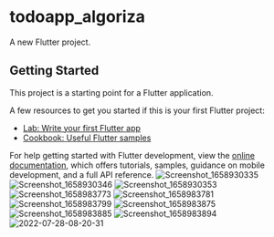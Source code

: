 # todoapp_algoriza

A new Flutter project.

## Getting Started

This project is a starting point for a Flutter application.

A few resources to get you started if this is your first Flutter project:

- [Lab: Write your first Flutter app](https://docs.flutter.dev/get-started/codelab)
- [Cookbook: Useful Flutter samples](https://docs.flutter.dev/cookbook)

For help getting started with Flutter development, view the
[online documentation](https://docs.flutter.dev/), which offers tutorials,
samples, guidance on mobile development, and a full API reference.
![Screenshot_1658930335](https://user-images.githubusercontent.com/100808044/181449016-f2bfa8a4-efd1-427f-a6f6-00df93f7fda9.png)
![Screenshot_1658930346](https://user-images.githubusercontent.com/100808044/181449020-d508bc90-76de-4891-8ce6-55d62e939a96.png)
![Screenshot_1658930353](https://user-images.githubusercontent.com/100808044/181449029-4478fd3f-9040-4f57-a112-1997c3564018.png)
![Screenshot_1658983773](https://user-images.githubusercontent.com/100808044/181449032-82b99d88-14b2-4599-b648-554163321f53.png)
![Screenshot_1658983781](https://user-images.githubusercontent.com/100808044/181449036-3fc00180-f0fb-4aac-ab2f-0154ca3279bc.png)
![Screenshot_1658983799](https://user-images.githubusercontent.com/100808044/181449044-854b82cd-7863-476d-9b23-1859801290c7.png)
![Screenshot_1658983875](https://user-images.githubusercontent.com/100808044/181449054-af99d29e-11a7-44e1-bff2-a17a924ad2d3.png)
![Screenshot_1658983885](https://user-images.githubusercontent.com/100808044/181449057-05622a02-b49e-4b60-8a2c-91915b70e05b.png)
![Screenshot_1658983894](https://user-images.githubusercontent.com/100808044/181449061-e4a56ad9-4ce7-4e23-b40a-82c09584b0e2.png)
![2022-07-28-08-20-31](https://user-images.githubusercontent.com/100808044/181449064-8de22744-a9b4-4e33-aced-0e0d85cfff83.gif)
